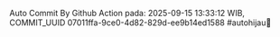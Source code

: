 Auto Commit By Github Action pada: 2025-09-15 13:33:12 WIB, COMMIT_UUID 07011ffa-9ce0-4d82-829d-ee9b14ed1588 #autohijau🗿
